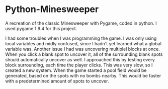 # Python-Minesweeper
A recreation of the classic Minesweeper with Pygame, coded in python.
I used pygame 1.9.4 for this project.

I had some troubles when I was programming the game. I was only using local variables and midly confused, since I hadn't yet learned what a global variable was.
Another issue I had was uncovering multiplel blocks at once. When you click a blank spot to uncover it, all of the surrounding blank spots should automatically uncover as well. I approached this by testing every block surrounding, each time the player clicks. This was very slow, so I created a new system. When the game started a pool field would be generated, based on the spots with no bombs nearby. This would be faster with a predetermined amount of spots to uncover.


